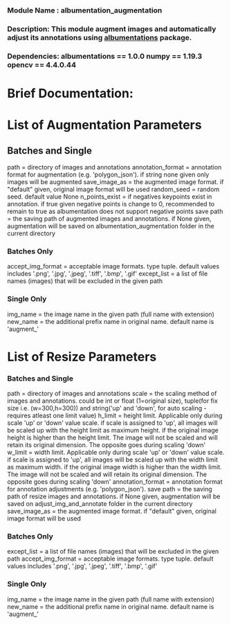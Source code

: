 <h3>Module Name : albumentation_augmentation </h3>
<h3>Description: This module augment images and automatically adjust its annotations using <a href=https://github.com/albumentations-team/albumentations>albumentations</a> package.</h3>

<h3>Dependencies:
	albumentations == 1.0.0
	numpy == 1.19.3
	opencv == 4.4.0.44</h3>

# Brief Documentation:

# List of Augmentation Parameters ###

## Batches and Single
path = directory of images and annotations
annotation_format = annotation format for augmentation  (e.g. 'polygon_json'). if string none given
                    only images will be augmented
save_image_as = the augmented image format. if "default" given, original image format will be used
random_seed = random seed. default value None
n_points_exist = if negatives keypoints exist in annotation. if true given negative points is change to 0,
                 recommended to remain to true as albumentation does not support negative points
save path = the saving path of augmented images and annotations. if None given, augmentation will be saved on albumentation_augmentation
            folder in the current directory

### Batches Only
accept_img_format = acceptable image formats. type tuple. default values includes '.png', '.jpg', '.jpeg', '.tiff', '.bmp', '.gif'
except_list = a list of file names (images) that will be excluded in the given path

### Single Only
img_name = the image name in the given path (full name with extension)
new_name = the additional prefix name in original name. default name is 'augment_'

# List of Resize Parameters ###

### Batches and Single
path = directory of images and annotations
scale = the scaling method of images and annotations. could be int or float (1=original size), 
        tuple(for fix size i.e. (w=300,h=300)) and string('up' and 'down', for auto scaling - requires atleast one limit value)
h_limit = height limit. Applicable only during scale 'up' or 'down' value scale. 
          if scale is assigned to 'up', all images will be scaled up with the height limit as maximum height. 
          if the original image height is higher than the height limit. The image will not be scaled
          and will retain its original dimension. The opposite goes during scaling 'down'
w_limit = width limit. Applicable only during scale 'up' or 'down' value scale. 
          if scale is assigned to 'up', all images will be scaled up with the width limit as maximum width. 
          if the original image width is higher than the width limit. The image will not be scaled
          and will retain its original dimension. The opposite goes during scaling 'down' 
annotation_format = annotation format for annotation adjustments  (e.g. 'polygon_json').
save path = the saving path of resize images and annotations. if None given, augmentation will be saved on adjust_img_and_annotate
            folder in the current directory
save_image_as = the augmented image format. if "default" given, original image format will be used

### Batches Only
except_list = a list of file names (images) that will be excluded in the given path
accept_img_format = acceptable image formats. type tuple. default values includes '.png', '.jpg', '.jpeg', '.tiff', '.bmp', '.gif'

### Single Only
img_name = the image name in the given path (full name with extension)
new_name = the additional prefix name in original name. default name is 'augment_'
